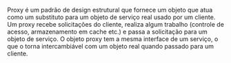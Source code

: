 Proxy é um padrão de design estrutural que fornece um objeto que atua como um substituto para um objeto de serviço real usado por 
um cliente. Um proxy recebe solicitações do cliente, realiza algum trabalho (controle de acesso, armazenamento em cache etc.) e 
passa a solicitação para um objeto de serviço. O objeto proxy tem a mesma interface de um serviço, o que o torna intercambiável 
com um objeto real quando passado para um cliente.

